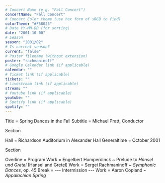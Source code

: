 ```yaml
---
# Concert Name (e.g. "Fall Concert")
concertName: "Fall Concert"
# Concert Color theme (use hex form of sRGB to find)
colorTheme: "#F58025"
# Date YY-MM-DD (for sorting)
date: "2001-10-00"
# Season
season: "2001/02"
# Is current season?
current: "false"
# Poster filename (without extension)
poster: "rachmaninoff"
# Google Calendar link (if applicable)
calendar: ""
# Ticket link (if applicable)
tickets: ""
# Livestream link (if applicable)
stream: ""
# Youtube link (if applicable)
youtube: ""
# Spotify link (if applicable)
spotify: ""
---
```

Title = Spring Dances in the Fall
Subtitle = Michael Pratt, Conductor

Section

Hall = Richardson Auditorium in Alexander Hall
Generaltime = October 2001

Section

Overline = Program
Work = Engelbert Humperdinck ~ Prelude to *Hänsel und Gretel* (Hansel and Gretel)
Work = Sergei Rachmaninoff ~ *Symphonic Dances*, op. 45
Break = --- Intermission ---
Work = Aaron Copland ~ *Appalachian Spring*
